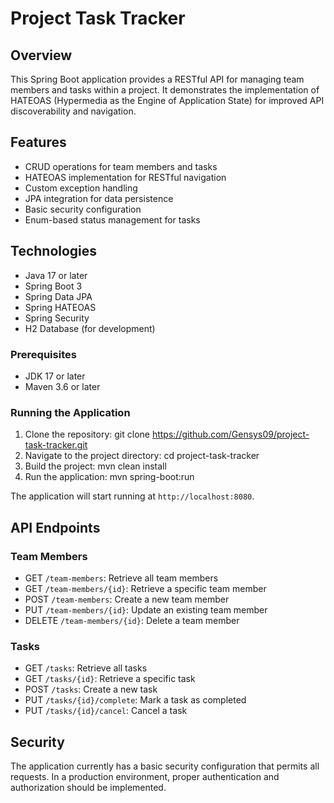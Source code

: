 # Project Task Tracker

## Overview
This Spring Boot application provides a RESTful API for managing team members and tasks within a project. It demonstrates the implementation of HATEOAS (Hypermedia as the Engine of Application State) for improved API discoverability and navigation.

## Features
- CRUD operations for team members and tasks
- HATEOAS implementation for RESTful navigation
- Custom exception handling
- JPA integration for data persistence
- Basic security configuration
- Enum-based status management for tasks

## Technologies
- Java 17 or later
- Spring Boot 3
- Spring Data JPA
- Spring HATEOAS
- Spring Security
- H2 Database (for development)

### Prerequisites
- JDK 17 or later
- Maven 3.6 or later

### Running the Application
1. Clone the repository:
   git clone https://github.com/Gensys09/project-task-tracker.git
2. Navigate to the project directory:
   cd project-task-tracker
3. Build the project:
   mvn clean install
4. Run the application:
   mvn spring-boot:run

The application will start running at `http://localhost:8080`.

## API Endpoints

### Team Members
- GET `/team-members`: Retrieve all team members
- GET `/team-members/{id}`: Retrieve a specific team member
- POST `/team-members`: Create a new team member
- PUT `/team-members/{id}`: Update an existing team member
- DELETE `/team-members/{id}`: Delete a team member

### Tasks
- GET `/tasks`: Retrieve all tasks
- GET `/tasks/{id}`: Retrieve a specific task
- POST `/tasks`: Create a new task
- PUT `/tasks/{id}/complete`: Mark a task as completed
- PUT `/tasks/{id}/cancel`: Cancel a task

## Security
The application currently has a basic security configuration that permits all requests. In a production environment, proper authentication and authorization should be implemented.
